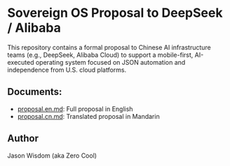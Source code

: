 # Sovereign OS Proposal to DeepSeek / Alibaba

This repository contains a formal proposal to Chinese AI infrastructure teams (e.g., DeepSeek, Alibaba Cloud) to support a mobile-first, AI-executed operating system focused on JSON automation and independence from U.S. cloud platforms.

## Documents:
- [proposal.en.md](proposal.en.md): Full proposal in English
- [proposal.cn.md](proposal.cn.md): Translated proposal in Mandarin

## Author
Jason Wisdom (aka Zero Cool)
